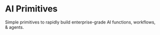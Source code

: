 # AI Primitives

Simple primitives to rapidly build enterprise-grade AI functions, workflows, & agents.


